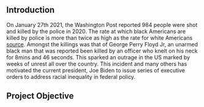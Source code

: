 ## Introduction

On January 27th 2021, the Washington Post reported 984 people were shot and killed by the police in 2020. The rate at which black Americans are killed by police is more than twice as high as the rate for white Americans [source](https://www.washingtonpost.com/graphics/investigations/police-shootings-database/). Amongst the killings was that of George Perry Floyd Jr, an unarmed black man that was reported been killed by an officer who knelt on his neck for 8mins and 46 seconds. This sparked an outrage in the US marked by weeks of unrest all over the country. This incident and many others has motivated the current president, Joe Biden to issue series of executive orders to address racial inequality in federal policy. 

## Project Objective
